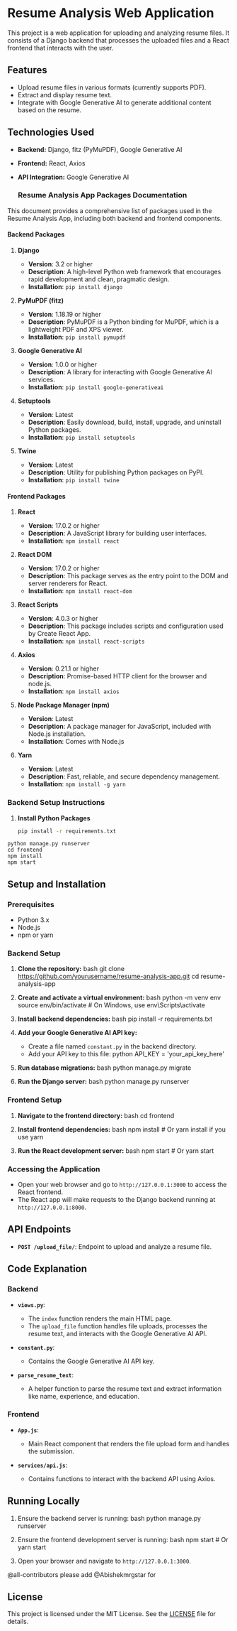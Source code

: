# Resume Analysis Web Application

This project is a web application for uploading and analyzing resume files. It consists of a Django backend that processes the uploaded files and a React frontend that interacts with the user.

## Features

- Upload resume files in various formats (currently supports PDF).
- Extract and display resume text.
- Integrate with Google Generative AI to generate additional content based on the resume.

## Technologies Used

- **Backend:** Django, fitz (PyMuPDF), Google Generative AI
- **Frontend:** React, Axios
- **API Integration:** Google Generative AI

  ### Resume Analysis App Packages Documentation

This document provides a comprehensive list of packages used in the Resume Analysis App, including both backend and frontend components.

#### Backend Packages

1. **Django**
   - **Version**: 3.2 or higher
   - **Description**: A high-level Python web framework that encourages rapid development and clean, pragmatic design.
   - **Installation**: `pip install django`

2. **PyMuPDF (fitz)**
   - **Version**: 1.18.19 or higher
   - **Description**: PyMuPDF is a Python binding for MuPDF, which is a lightweight PDF and XPS viewer.
   - **Installation**: `pip install pymupdf`

3. **Google Generative AI**
   - **Version**: 1.0.0 or higher
   - **Description**: A library for interacting with Google Generative AI services.
   - **Installation**: `pip install google-generativeai`

4. **Setuptools**
   - **Version**: Latest
   - **Description**: Easily download, build, install, upgrade, and uninstall Python packages.
   - **Installation**: `pip install setuptools`

5. **Twine**
   - **Version**: Latest
   - **Description**: Utility for publishing Python packages on PyPI.
   - **Installation**: `pip install twine`

#### Frontend Packages

1. **React**
   - **Version**: 17.0.2 or higher
   - **Description**: A JavaScript library for building user interfaces.
   - **Installation**: `npm install react`

2. **React DOM**
   - **Version**: 17.0.2 or higher
   - **Description**: This package serves as the entry point to the DOM and server renderers for React.
   - **Installation**: `npm install react-dom`

3. **React Scripts**
   - **Version**: 4.0.3 or higher
   - **Description**: This package includes scripts and configuration used by Create React App.
   - **Installation**: `npm install react-scripts`

4. **Axios**
   - **Version**: 0.21.1 or higher
   - **Description**: Promise-based HTTP client for the browser and node.js.
   - **Installation**: `npm install axios`

5. **Node Package Manager (npm)**
   - **Version**: Latest
   - **Description**: A package manager for JavaScript, included with Node.js installation.
   - **Installation**: Comes with Node.js

6. **Yarn**
   - **Version**: Latest
   - **Description**: Fast, reliable, and secure dependency management.
   - **Installation**: `npm install -g yarn`


### Backend Setup Instructions

1. **Install Python Packages**

   ```sh
   pip install -r requirements.txt


```cd backend
python manage.py runserver
cd frontend
npm install
npm start
```




## Setup and Installation

### Prerequisites

- Python 3.x
- Node.js
- npm or yarn

### Backend Setup

1. **Clone the repository:**
    bash
    git clone https://github.com/yourusername/resume-analysis-app.git
    cd resume-analysis-app
    

2. **Create and activate a virtual environment:**
    bash
    python -m venv env
    source env/bin/activate  # On Windows, use env\Scripts\activate
    

3. **Install backend dependencies:**
    bash
    pip install -r requirements.txt
    

4. **Add your Google Generative AI API key:**
    - Create a file named `constant.py` in the backend directory.
    - Add your API key to this file:
        python
        API_KEY = 'your_api_key_here'
        

5. **Run database migrations:**
    bash
    python manage.py migrate
    

6. **Run the Django server:**
    bash
    python manage.py runserver
    

### Frontend Setup

1. **Navigate to the frontend directory:**
    bash
    cd frontend
    

2. **Install frontend dependencies:**
    bash
    npm install  # Or yarn install if you use yarn
    

3. **Run the React development server:**
    bash
    npm start  # Or yarn start
    

### Accessing the Application

- Open your web browser and go to `http://127.0.0.1:3000` to access the React frontend.
- The React app will make requests to the Django backend running at `http://127.0.0.1:8000`.


## API Endpoints

- **`POST /upload_file/`**: Endpoint to upload and analyze a resume file.

## Code Explanation

### Backend

- **`views.py`**:
    - The `index` function renders the main HTML page.
    - The `upload_file` function handles file uploads, processes the resume text, and interacts with the Google Generative AI API.

- **`constant.py`**:
    - Contains the Google Generative AI API key.

- **`parse_resume_text`**:
    - A helper function to parse the resume text and extract information like name, experience, and education.

### Frontend

- **`App.js`**:
    - Main React component that renders the file upload form and handles the submission.

- **`services/api.js`**:
    - Contains functions to interact with the backend API using Axios.

## Running Locally

1. Ensure the backend server is running:
    bash
    python manage.py runserver
    

2. Ensure the frontend development server is running:
    bash
    npm start  # Or yarn start
    

3. Open your browser and navigate to `http://127.0.0.1:3000`.


@all-contributors please add @Abishekmrgstar for <contribution-type>


## License

This project is licensed under the MIT License. See the [LICENSE](https://github.com/Devakesavan/Resume-Analyser/commit/339b80c30d36134b6ef9e3270f448aea0d301d55) file for details.
